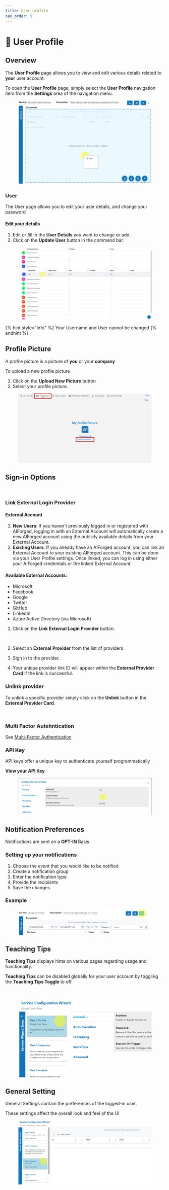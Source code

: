 ```yaml
---
title: User profile
nav_order: 9
---
```


# 🤵 User Profile

## Overview

The **User Profile** page allows you to view and edit various details related to **your** user account.

To open the **User Profile** page, simply select the **User** **Profile** navigation item from the **Settings** area of the navigation menu.

<figure><img src=".gitbook/assets/image (8).png" alt=""><figcaption></figcaption></figure>

### User

The User page allows you to edit your user details, and change your password

#### Edit your details

1. Edit or fill in the **User Details** you want to change or add.
2. Click on the **Update User** button in the command bar.

<figure><img src=".gitbook/assets/image (1) (1) (1) (1) (1).png" alt=""><figcaption></figcaption></figure>

{% hint style="info" %}
Your Username and User cannot be changed
{% endhint %}

## Profile Picture

A profile picture is a picture of **you** or your **company**

To upload a new profile picture

1. Click on the **Upload New Picture** button
2. Select your profile picture.

<figure><img src=".gitbook/assets/image (15) (1) (3) (11).png" alt=""><figcaption></figcaption></figure>

## Sign-in Options

<figure><img src=".gitbook/assets/image (120).png" alt=""><figcaption></figcaption></figure>

### Link External Login Provider

#### External Account

1. **New Users**: If you haven't previously logged in or registered with AIForged, logging in with an External Account will automatically create a new AIForged account using the publicly available details from your External Account.
2. **Existing Users**: If you already have an AIForged account, you can link an External Account to your existing AIForged account. This can be done via your User Profile settings. Once linked, you can log in using either your AIForged credentials or the linked External Account.

#### Available External Accounts:

* Microsoft
* Facebook
* Google
* Twitter
* GitHub
* LinkedIn
* Azure Active Directory (via Microsoft)

1.  Click on the **Link External Login Provider** button.

    <figure><img src=".gitbook/assets/image (230).png" alt=""><figcaption></figcaption></figure>
2. Select an **External** **Provider** from the list of providers.
3. Sign in to the provider.
4. Your unique provider link ID will appear within the **External Provider Card** if the link is successful.

### Unlink provider

To unlink a specific provider simply click on the **Unlink** button in the **External Provider Card**.

<figure><img src=".gitbook/assets/image (17) (1) (3).png" alt=""><figcaption></figcaption></figure>

### Multi Factor Autehntication

See [Multi-Factor Authentication](multi-factor-authentication.md)

### API Key

API keys offer a unique key to authenticate yourself programmatically

**View your API Key**

<figure><img src=".gitbook/assets/image (2) (1) (1) (1).png" alt=""><figcaption></figcaption></figure>

## Notification Preferences

Notifications are sent on a **OPT-IN** Basis

### Setting up your notifications

1. Choose the event that you would like to be notified
2. Create a notification group
3. Enter the notification type
4. Provide the recipiants
5. Save the changes

### Example

<figure><img src=".gitbook/assets/image (3) (1) (1).png" alt=""><figcaption></figcaption></figure>

## Teaching Tips

**Teaching Tips** displays hints on various pages regarding usage and functionality.

**Teaching Tips** can be disabled globally for your user account by toggling the **Teaching Tips Toggle** to off.

<figure><img src=".gitbook/assets/image (248).png" alt=""><figcaption></figcaption></figure>

<figure><img src=".gitbook/assets/image (4) (1) (1).png" alt=""><figcaption></figcaption></figure>

## General Setting

General Settings contain the preferences of the logged-in user.

These settings affect the overall look and feel of the UI

<figure><img src=".gitbook/assets/image (5) (1).png" alt=""><figcaption></figcaption></figure>
